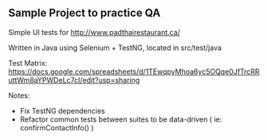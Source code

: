 ## Sample Project to practice QA

Simple UI tests for http://www.padthairestaurant.ca/ 

Written in Java using Selenium + TestNG, located in src/test/java

Test Matrix: https://docs.google.com/spreadsheets/d/1TEwqpyMhoa6yc5OQqe0JfTrcRRuttWm8aYPWDeLc7cI/edit?usp=sharing

Notes:
- Fix TestNG dependencies
- Refactor common tests between suites to be data-driven ( ie: confirmContactInfo() )
